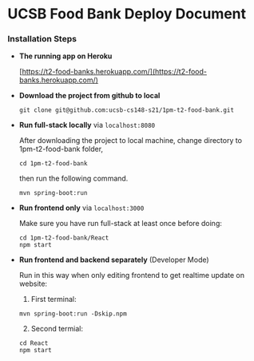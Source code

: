 # UCSB Food Bank Deploy Document


### Installation Steps
  
- **The running app on Heroku**

    [https://t2-food-banks.herokuapp.com/](https://t2-food-banks.herokuapp.com/)
    
- **Download the project from github to local** 

    ```
    git clone git@github.com:ucsb-cs148-s21/1pm-t2-food-bank.git
    ```

- **Run full-stack locally** via `localhost:8080`

    After downloading the project to local machine, change directory to 1pm-t2-food-bank folder,
    ```
    cd 1pm-t2-food-bank
    ```
    
    then run the following command.
    ```
    mvn spring-boot:run
    ```

- **Run frontend only** via `localhost:3000` 

    Make sure you have run full-stack at least once before doing:
    ```
    cd 1pm-t2-food-bank/React
    npm start
    ```

- **Run frontend and backend separately** (Developer Mode)

    Run in this way when only editing frontend to get realtime update on website:

    1. First terminal:
    ```
    mvn spring-boot:run -Dskip.npm
    ```
    2. Second termial:
    ```
    cd React
    npm start
    ```
